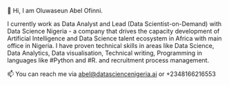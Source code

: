👋 Hi, I am Oluwaseun Abel Ofinni.

I currently work as Data Analyst and Lead (Data Scientist-on-Demand) with Data Science Nigeria - a company that drives the capacity development of Artificial Intelligence  and Data Science talent ecosystem in Africa with main office in Nigeria. 
I have proven technical skills in areas like Data Science, Data Analytics, Data visualisation, Technical writing, Programming in languages like #Python and #R. and recruitment process management.

📫 You can reach me via abel@datasciencenigeria.ai or +2348166216553

<!---
ooluwaseunabel/ooluwaseunabel is a ✨ special ✨ repository because its `README.md` (this file) appears on your GitHub profile.
You can click the Preview link to take a look at your changes.
--->
